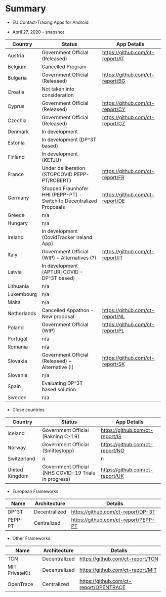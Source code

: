 # Summary

- EU Contact-Tracing Apps for Android

- April 27, 2020 - snapshot

Country | Status | App Details
--------|--------|------------
Austria | Government Official (Released) | https://github.com/ct-report/AT
Belgium | Cancelled Program |
Bulgaria | Government Official (Released) | https://github.com/ct-report/BG
Croatia | Not taken into consideration |
Cyprus | Government Official (Released) | https://github.com/ct-report/CY
Czechia | Government Official (Released) | https://github.com/ct-report/CZ
Denmark | In development |
Estonia | In development (DP^3T based) |
Finland | In development (KETJU) |
France | Under deliberation (STOPCOVID PEPP-PT/ROBERT) | https://github.com/ct-report/FR
Germany | Stopped Fraunhofer HHI (PEPP-PT) - Switch to Decentralized Proposals | https://github.com/ct-report/DE
Greece | n/a |
Hungary | n/a |
Ireland | In development (CovidTracker Ireland App) |
Italy | Government Official (WIP) + Alternatives (?) | https://github.com/ct-report/IT
Latvia | In development (APTURI COVID - DP^3T based) |
Lithuania | n/a |
Luxembourg | n/a |
Malta | n/a |
Netherlands | Cancelled Appathon - New proposal | https://github.com/ct-report/NL
Poland | Government Official (WIP) | https://github.com/ct-report/PL
Portugal | n/a |
Romania | n/a |
Slovakia | Government Official (Released) + Alternative (!) | https://github.com/ct-report/SK
Slovenia | n/a |
Spain | Evaluating DP^3T based solution |
Sweden | n/a |

- Close countries

Country | Status | App Details
--------|--------|------------
Iceland | Government Official (Rakning C-19) | https://github.com/ct-report/IS
Norway | Government Official (Smittestopp)| https://github.com/ct-report/NO
Switzerland | n | n
United Kingdom | Government Official (NHS COVID-19 Trials in progress) | https://github.com/ct-report/UK

- European Frameworks

Name | Architecture | Details
-----|--------------|--------
DP^3T | Decentralized | https://github.com/ct-report/DP-3T
PEPP-PT | Centralized | https://github.com/ct-report/PEPP-PT

- Other Frameworks

Name | Architecture | Details
-----|--------------|--------
TCN | Decentralized | https://github.com/ct-report/TCN
MIT PrivateKit | Decentralized | https://github.com/ct-report/MIT
OpenTrace | Centralized | https://github.com/ct-report/OPENTRACE
